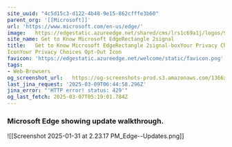 ```yaml
---
site_uuid: "4c5d15c3-d122-4b48-9e15-862cfffe3b60"
parent_org: '[[Microsoft]]'
url: 'https://www.microsoft.com/en-us/edge/'
image:   https://edgestatic.azureedge.net/shared/cms/lrs1c69a1j/logos/9bf02dd94ea34924aa15548eef82ed24-png-w231.webp
site_name: Get to Know Microsoft EdgeRectangle 2signal
title:   Get to Know Microsoft EdgeRectangle 2signal-boxYour Privacy Choices Opt-Out
IconYour Privacy Choices Opt-Out Icon
favicon: 'https://edgestatic.azureedge.net/welcome/static/favicon.png'
tags:
- Web-Browsers
og_screenshot_url:   https://og-screenshots-prod.s3.amazonaws.com/1366x768/80/false/76ba71ece8c53c686d8b27f4046552c41a072811cf81cc488e322095c192e981.jpeg
last_jina_request: '2025-03-09T06:44:58.296Z'
jina_error: "'HTTP error! status: 429'"
og_last_fetch: 2025-03-07T05:19:01.784Z
---
```

### Microsoft Edge showing update walkthrough. 
![[Screenshot 2025-01-31 at 2.23.17 PM_Edge--Updates.png]]
